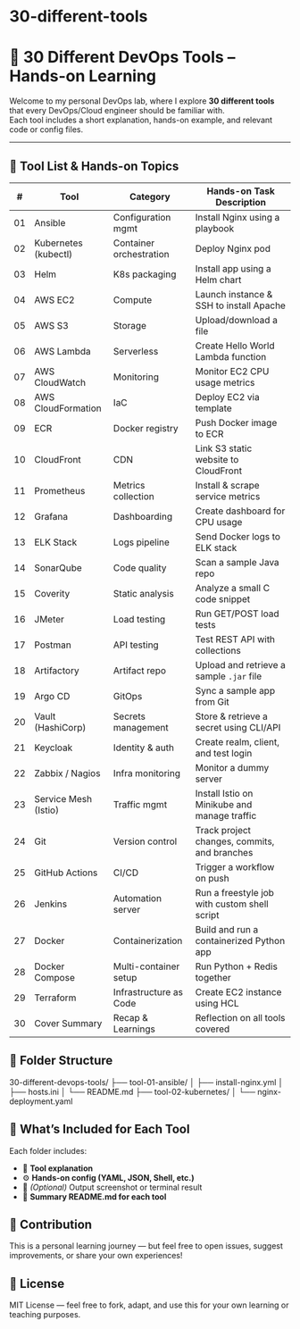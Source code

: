 # 30-different-tools


# 🔧 30 Different DevOps Tools – Hands-on Learning

Welcome to my personal DevOps lab, where I explore **30 different tools** that every DevOps/Cloud engineer should be familiar with.  
Each tool includes a short explanation, hands-on example, and relevant code or config files.

---

## 🧰 Tool List & Hands-on Topics

| #   | Tool                     | Category               | Hands-on Task Description                         |
|-----|--------------------------|------------------------|---------------------------------------------------|
| 01  | Ansible                  | Configuration mgmt     | Install Nginx using a playbook                    |
| 02  | Kubernetes (kubectl)     | Container orchestration| Deploy Nginx pod                                  |
| 03  | Helm                     | K8s packaging           | Install app using a Helm chart                    |
| 04  | AWS EC2                  | Compute                 | Launch instance & SSH to install Apache           |
| 05  | AWS S3                   | Storage                 | Upload/download a file                            |
| 06  | AWS Lambda               | Serverless              | Create Hello World Lambda function                |
| 07  | AWS CloudWatch           | Monitoring              | Monitor EC2 CPU usage metrics                     |
| 08  | AWS CloudFormation       | IaC                     | Deploy EC2 via template                           |
| 09  | ECR                      | Docker registry         | Push Docker image to ECR                          |
| 10  | CloudFront               | CDN                     | Link S3 static website to CloudFront              |
| 11  | Prometheus               | Metrics collection      | Install & scrape service metrics                  |
| 12  | Grafana                  | Dashboarding            | Create dashboard for CPU usage                    |
| 13  | ELK Stack                | Logs pipeline           | Send Docker logs to ELK stack                     |
| 14  | SonarQube                | Code quality            | Scan a sample Java repo                           |
| 15  | Coverity                 | Static analysis         | Analyze a small C code snippet                    |
| 16  | JMeter                   | Load testing            | Run GET/POST load tests                           |
| 17  | Postman                  | API testing             | Test REST API with collections                    |
| 18  | Artifactory              | Artifact repo           | Upload and retrieve a sample `.jar` file          |
| 19  | Argo CD                  | GitOps                  | Sync a sample app from Git                        |
| 20  | Vault (HashiCorp)        | Secrets management      | Store & retrieve a secret using CLI/API           |
| 21  | Keycloak                 | Identity & auth         | Create realm, client, and test login              |
| 22  | Zabbix / Nagios          | Infra monitoring        | Monitor a dummy server                            |
| 23  | Service Mesh (Istio)     | Traffic mgmt            | Install Istio on Minikube and manage traffic      |
| 24  | Git                      | Version control         | Track project changes, commits, and branches      |
| 25  | GitHub Actions           | CI/CD                   | Trigger a workflow on push                        |
| 26  | Jenkins                  | Automation server       | Run a freestyle job with custom shell script      |
| 27  | Docker                   | Containerization        | Build and run a containerized Python app          |
| 28  | Docker Compose           | Multi-container setup   | Run Python + Redis together                       |
| 29  | Terraform                | Infrastructure as Code  | Create EC2 instance using HCL                     |
| 30  | Cover Summary            | Recap & Learnings       | Reflection on all tools covered                   |



## 📁 Folder Structure
30-different-devops-tools/
├── tool-01-ansible/
│ ├── install-nginx.yml
│ ├── hosts.ini
│ └── README.md
├── tool-02-kubernetes/
│ └── nginx-deployment.yaml




## 📘 What’s Included for Each Tool

Each folder includes:
- 🔹 **Tool explanation**
- ⚙️ **Hands-on config (YAML, JSON, Shell, etc.)**
- 📸 *(Optional)* Output screenshot or terminal result
- 📝 **Summary README.md for each tool**



## 🤝 Contribution

This is a personal learning journey — but feel free to open issues, suggest improvements, or share your own experiences!



## 📜 License

MIT License — feel free to fork, adapt, and use this for your own learning or teaching purposes.




